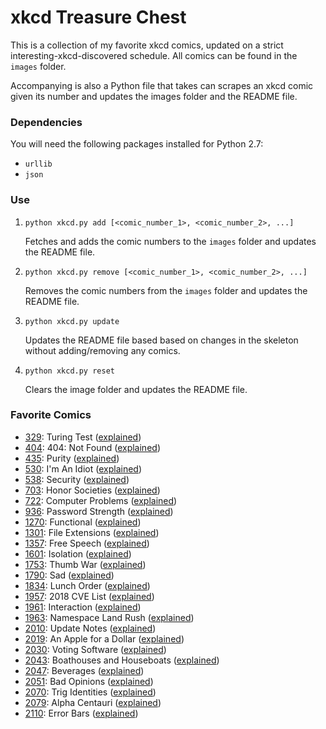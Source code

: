 # xkcd Treasure Chest

This is a collection of my favorite xkcd comics, updated on a strict interesting-xkcd-discovered schedule. All comics can be found in the `images` folder.

Accompanying is also a Python file that takes can scrapes an xkcd comic given its number and updates the images folder and the README file.

### Dependencies

You will need the following packages installed for Python 2.7:
* `urllib`
* `json`

### Use

1. `python xkcd.py add [<comic_number_1>, <comic_number_2>, ...]`

   Fetches and adds the comic numbers to the `images` folder and updates the README file.

2. `python xkcd.py remove [<comic_number_1>, <comic_number_2>, ...]`

   Removes the comic numbers from the `images` folder and updates the README file.

3. `python xkcd.py update`

   Updates the README file based based on changes in the skeleton without adding/removing any comics.

4. `python xkcd.py reset`

   Clears the image folder and updates the README file.

### Favorite Comics
* [329](https://xkcd.com/329): Turing Test ([explained](http://www.explainxkcd.com/wiki/index.php/329))
* [404](https://xkcd.com/404): 404: Not Found ([explained](http://www.explainxkcd.com/wiki/index.php/404))
* [435](https://xkcd.com/435): Purity ([explained](http://www.explainxkcd.com/wiki/index.php/435))
* [530](https://xkcd.com/530): I'm An Idiot ([explained](http://www.explainxkcd.com/wiki/index.php/530))
* [538](https://xkcd.com/538): Security ([explained](http://www.explainxkcd.com/wiki/index.php/538))
* [703](https://xkcd.com/703): Honor Societies ([explained](http://www.explainxkcd.com/wiki/index.php/703))
* [722](https://xkcd.com/722): Computer Problems ([explained](http://www.explainxkcd.com/wiki/index.php/722))
* [936](https://xkcd.com/936): Password Strength ([explained](http://www.explainxkcd.com/wiki/index.php/936))
* [1270](https://xkcd.com/1270): Functional ([explained](http://www.explainxkcd.com/wiki/index.php/1270))
* [1301](https://xkcd.com/1301): File Extensions ([explained](http://www.explainxkcd.com/wiki/index.php/1301))
* [1357](https://xkcd.com/1357): Free Speech ([explained](http://www.explainxkcd.com/wiki/index.php/1357))
* [1601](https://xkcd.com/1601): Isolation ([explained](http://www.explainxkcd.com/wiki/index.php/1601))
* [1753](https://xkcd.com/1753): Thumb War ([explained](http://www.explainxkcd.com/wiki/index.php/1753))
* [1790](https://xkcd.com/1790): Sad ([explained](http://www.explainxkcd.com/wiki/index.php/1790))
* [1834](https://xkcd.com/1834): Lunch Order ([explained](http://www.explainxkcd.com/wiki/index.php/1834))
* [1957](https://xkcd.com/1957): 2018 CVE List ([explained](http://www.explainxkcd.com/wiki/index.php/1957))
* [1961](https://xkcd.com/1961): Interaction ([explained](http://www.explainxkcd.com/wiki/index.php/1961))
* [1963](https://xkcd.com/1963): Namespace Land Rush ([explained](http://www.explainxkcd.com/wiki/index.php/1963))
* [2010](https://xkcd.com/2010): Update Notes ([explained](http://www.explainxkcd.com/wiki/index.php/2010))
* [2019](https://xkcd.com/2019): An Apple for a Dollar ([explained](http://www.explainxkcd.com/wiki/index.php/2019))
* [2030](https://xkcd.com/2030): Voting Software ([explained](http://www.explainxkcd.com/wiki/index.php/2030))
* [2043](https://xkcd.com/2043): Boathouses and Houseboats ([explained](http://www.explainxkcd.com/wiki/index.php/2043))
* [2047](https://xkcd.com/2047): Beverages ([explained](http://www.explainxkcd.com/wiki/index.php/2047))
* [2051](https://xkcd.com/2051): Bad Opinions ([explained](http://www.explainxkcd.com/wiki/index.php/2051))
* [2070](https://xkcd.com/2070): Trig Identities ([explained](http://www.explainxkcd.com/wiki/index.php/2070))
* [2079](https://xkcd.com/2079): Alpha Centauri ([explained](http://www.explainxkcd.com/wiki/index.php/2079))
* [2110](https://xkcd.com/2110): Error Bars ([explained](http://www.explainxkcd.com/wiki/index.php/2110))
